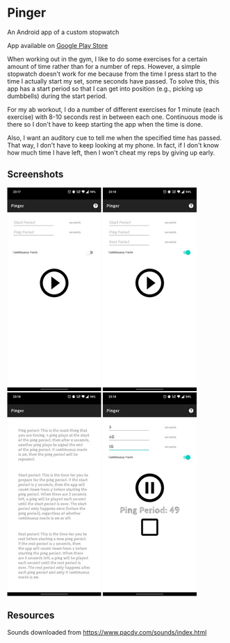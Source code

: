 # Pinger

An Android app of a custom stopwatch

App available on [Google Play Store](https://play.google.com/store/apps/details?id=ntrllog.github.io.pinger)

When working out in the gym, I like to do some exercises for a certain amount of time rather than for a number of reps. However, a simple stopwatch doesn't work for me because from the time I press start to the time I actually start my set, some seconds have passed. To solve this, this app has a start period so that I can get into position (e.g., picking up dumbbells) during the start period.

For my ab workout, I do a number of different exercises for 1 minute (each exercise) with 8-10 seconds rest in between each one. Continuous mode is there so I don't have to keep starting the app when the time is done.

Also, I want an auditory cue to tell me when the specified time has passed. That way, I don't have to keep looking at my phone. In fact, if I don't know how much time I have left, then I won't cheat my reps by giving up early.

## Screenshots
![Alt text](/screenshots/non_continuous.jpg?raw=true)
![Alt text](/screenshots/continuous.jpg?raw=true)
![Alt text](/screenshots/help.jpg?raw=true)
![Alt text](/screenshots/running.jpg?raw=true)

## Resources

Sounds downloaded from https://www.pacdv.com/sounds/index.html
